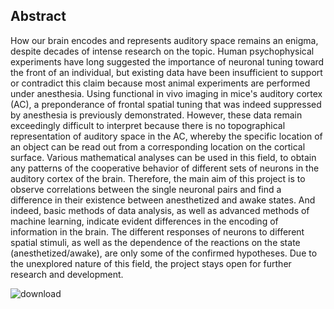 Abstract
-----------
How our brain encodes and represents auditory space remains an enigma, despite decades of intense research on the topic. Human psychophysical experiments have long suggested the importance of neuronal tuning toward the front of an individual, but existing data have been insufficient to support or contradict this claim because most animal experiments are performed under anesthesia. 
Using functional in vivo imaging in mice's auditory cortex (AC), a preponderance of frontal spatial tuning that was indeed suppressed by anesthesia is previously demonstrated. However, these data remain exceedingly difficult to interpret because there is no topographical representation of auditory space in the AC, whereby the specific location of an object can be read out from a corresponding location on the cortical surface. 
Various mathematical analyses can be used in this field, to obtain any patterns of the cooperative behavior of different sets of neurons in the auditory cortex of the brain. Therefore, the main aim of this project is to observe correlations between the single neuronal pairs and find a difference in their existence between anesthetized and awake states.
And indeed, basic methods of data analysis, as well as advanced methods of machine learning, indicate evident differences in the encoding of information in the brain. The different responses of neurons to different spatial stimuli, as well as the dependence of the reactions on the state (anesthetized/awake), are only some of the confirmed hypotheses. 
Due to the unexplored nature of this field, the project stays open for further research and development.

![download](https://github.com/nedeljkovicmajaa/LMU_neuroscience/files/9382548/poster.jpg)
